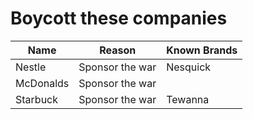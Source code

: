 # Boycott these companies

| Name | Reason | Known Brands |
|-----------------|-----------------|-----------------|
| Nestle| Sponsor the war | Nesquick |
| McDonalds | Sponsor the war |  |
| Starbuck | Sponsor the war | Tewanna |
